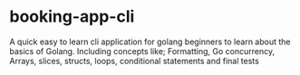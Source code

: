 # booking-app-cli
A quick easy to learn cli application for golang beginners to learn about the basics of Golang. Including concepts like; Formatting, Go concurrency, Arrays, slices, structs, loops, conditional statements and final tests
